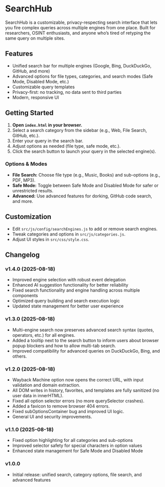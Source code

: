 # SearchHub

SearchHub is a customizable, privacy-respecting search interface that lets you fire complex queries across multiple engines from one place. Built for researchers, OSINT enthusiasts, and anyone who’s tired of retyping the same query on multiple sites.

## Features
- Unified search bar for multiple engines (Google, Bing, DuckDuckGo, GitHub, and more)
- Advanced options for file types, categories, and search modes (Safe Mode, Disabled Mode, etc.)
- Customizable query templates
- Privacy-first: no tracking, no data sent to third parties
- Modern, responsive UI

## Getting Started
1. **Open `index.html` in your browser.**
2. Select a search category from the sidebar (e.g., Web, File Search, GitHub, etc.).
3. Enter your query in the search bar.
4. Adjust options as needed (file type, safe mode, etc.).
5. Click the search button to launch your query in the selected engine(s).

### Options & Modes
- **File Search:** Choose file type (e.g., Music, Books) and sub-options (e.g., PDF, MP3).
- **Safe Mode:** Toggle between Safe Mode and Disabled Mode for safer or unrestricted results.
- **Advanced:** Use advanced features for dorking, GitHub code search, and more.

## Customization
- Edit `src/js/config/searchEngines.js` to add or remove search engines.
- Tweak categories and options in `src/js/categories.js`.
- Adjust UI styles in `src/css/style.css`.

## Changelog

### v1.4.0 (2025-08-18)
- Improved engine selection with robust event delegation
- Enhanced AI suggestion functionality for better reliability
- Fixed search functionality and engine handling across multiple components
- Optimized query building and search execution logic
- Updated state management for better user experience

### v1.3.0 (2025-08-18)
- Multi-engine search now preserves advanced search syntax (quotes, operators, etc.) for all engines.
- Added a tooltip next to the search button to inform users about browser popup blockers and how to allow multi-tab search.
- Improved compatibility for advanced queries on DuckDuckGo, Bing, and others.

### v1.2.0 (2025-08-18)
- Wayback Machine option now opens the correct URL, with input validation and domain extraction.
- All DOM writes in history, favorites, and templates are fully sanitized (no user data in innerHTML).
- Fixed all option selector errors (no more querySelector crashes).
- Added a favicon to remove browser 404 errors.
- Fixed subOptionsContainer bug and improved UI logic.
- General UI and security improvements.

### v1.1.0 (2025-08-18)
- Fixed option highlighting for all categories and sub-options
- Improved selector safety for special characters in option values
- Enhanced state management for Safe Mode and Disabled Mode

### v1.0.0
- Initial release: unified search, category options, file search, and advanced features
